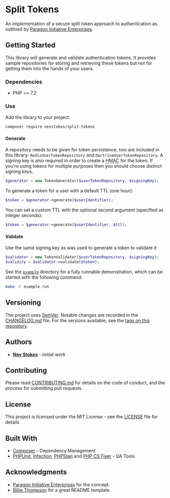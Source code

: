 # Split Tokens

An implementation of a secure split token approach to authentication as outlined by [Paragon Initiative Enterprises](https://paragonie.com/blog/2017/02/split-tokens-token-based-authentication-protocols-without-side-channels).

## Getting Started

This library will generate and validate authentication tokens. It provides sample repositories for storing and retrieving these tokens but not for getting them into the hands of your users.

### Dependencies

- PHP >= 7.2

### Use

Add the library to your project:

```bash
composer require nevstokes/split-tokens
```

#### Generate

A repository needs to be given for token persistence; two are included in this library: `RedisUserTokenRepository` and `DoctrineUserTokenRepository`. A signing key is also required in order to create a <acronym title="M">HMAC</acronym> for the token. If you're using tokens for multiple purposes then you should choose distinct signing keys.

```php
$generator = new TokenGenerator($userTokenRepository, $signingKey);
```

To generate a token for a user with a default TTL (one hour):

```php
$token = $generator->generate($userIdentifier);
```

You can set a custom TTL with the optional second argument (specified as integer seconds):

```php
$token = $generator->generate($userIdentifier, $ttl);
```

#### Validate

Use the same signing key as was used to generate a token to validate it:

```php
$validator = new TokenValidator($userTokenRepository, $signingKey);
$validity = $validator->validate($token);
```

See the [`example`](example) directory for a fully runnable demonstration, which can be started with the following command:

```bash
make -C example run
```

## Versioning

The project uses [SemVer](http://semver.org/). Notable changes are recorded in the [CHANGELOG.md](CHANGELOG.md) file. For the versions available, see the [tags on this repository](https://github.com/nevstokes/split-tokens/tags).

## Authors

* **[Nev Stokes](https://github.com/nevstokes)** - *Initial work*

## Contributing

Please read [CONTRIBUTING.md](CONTRIBUTING.md) for details on the code of conduct, and the process for submitting pull requests.

## License

This project is licensed under the MIT License - see the [LICENSE](LICENSE) file for details

## Built With

* [Composer](https://getcomposer.org/) - Dependency Management
* [PHPUnit](https://phpunit.de/), [Infection](https://infection.github.io/), [PHPStan](https://github.com/phpstan/phpstan) and [PHP CS Fixer](https://cs.symfony.com/) - QA Tools

## Acknowledgments

* [Paragon Initiative Enterprises](https://paragonie.com/blog/2017/02/split-tokens-token-based-authentication-protocols-without-side-channels) for the concept.
* [Billie Thompson](https://gist.github.com/PurpleBooth/109311bb0361f32d87a2) for a great README template.
